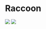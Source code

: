 # Raccoon
<a href="https://www.lua.org/"><img src="https://img.shields.io/badge/Lua-5.4-blue"></a>
<a href="https://github.com/TheOfficialSeb/Raccoon"><img src="https://img.shields.io/badge/Raccoon-BETA-blue"></a>
